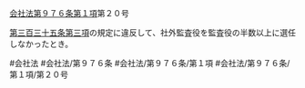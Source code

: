 [会社法第９７６条第１項](会社法＿＿＿＿第９７６条第１項)第２０号

[第三百三十五条第三項](会社法＿＿＿＿第３３５条第３項)の規定に違反して、社外監査役を監査役の半数以上に選任しなかったとき。


#会社法
#会社法/第９７６条
#会社法/第９７６条/第１項
#会社法/第９７６条/第１項/第２０号
